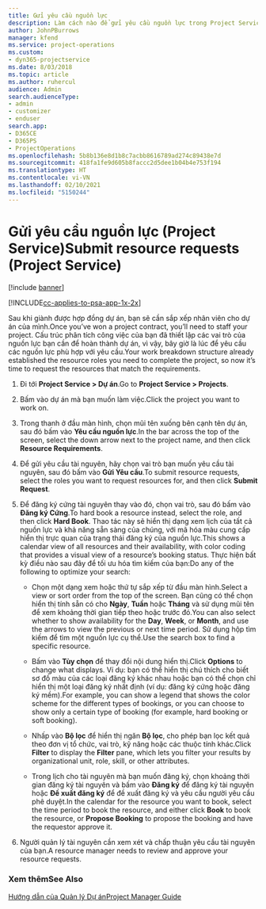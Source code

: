 ```yaml
---
title: Gửi yêu cầu nguồn lực
description: Làm cách nào để gửi yêu cầu nguồn lực trong Project Service
author: JohnPBurrows
manager: kfend
ms.service: project-operations
ms.custom:
- dyn365-projectservice
ms.date: 8/03/2018
ms.topic: article
ms.author: ruhercul
audience: Admin
search.audienceType:
- admin
- customizer
- enduser
search.app:
- D365CE
- D365PS
- ProjectOperations
ms.openlocfilehash: 5b8b136e8d1b8c7acbb8616789ad274c89438e7d
ms.sourcegitcommit: 418fa1fe9d605b8faccc2d5dee1b04b4e753f194
ms.translationtype: HT
ms.contentlocale: vi-VN
ms.lasthandoff: 02/10/2021
ms.locfileid: "5150244"
---
```

# <a name="submit-resource-requests-project-service"></a><span data-ttu-id="22a84-103">Gửi yêu cầu nguồn lực (Project Service)</span><span class="sxs-lookup"><span data-stu-id="22a84-103">Submit resource requests (Project Service)</span></span>

[!include [banner](../includes/psa-now-project-operations.md)]

[!INCLUDE[cc-applies-to-psa-app-1x-2x](../includes/cc-applies-to-psa-app-1x-2x.md)]

<span data-ttu-id="22a84-104">Sau khi giành được hợp đồng dự án, bạn sẽ cần sắp xếp nhân viên cho dự án của mình.</span><span class="sxs-lookup"><span data-stu-id="22a84-104">Once you’ve won a project contract, you’ll need to staff your project.</span></span> <span data-ttu-id="22a84-105">Cấu trúc phân tích công việc của bạn đã thiết lập các vai trò của nguồn lực bạn cần để hoàn thành dự án, vì vậy, bây giờ là lúc để yêu cầu các nguồn lực phù hợp với yêu cầu.</span><span class="sxs-lookup"><span data-stu-id="22a84-105">Your work breakdown structure already established the resource roles you need to complete the project, so now it’s time to request the resources that match the requirements.</span></span>  
  
1.  <span data-ttu-id="22a84-106">Đi tới **Project Service > Dự án**.</span><span class="sxs-lookup"><span data-stu-id="22a84-106">Go to **Project Service > Projects**.</span></span>  
  
2.  <span data-ttu-id="22a84-107">Bấm vào dự án mà bạn muốn làm việc.</span><span class="sxs-lookup"><span data-stu-id="22a84-107">Click the project you want to work on.</span></span>  
  
3.  <span data-ttu-id="22a84-108">Trong thanh ở đầu màn hình, chọn mũi tên xuống bên cạnh tên dự án, sau đó bấm vào **Yêu cầu nguồn lực**.</span><span class="sxs-lookup"><span data-stu-id="22a84-108">In the bar across the top of the screen, select the down arrow next to the project name, and then click **Resource Requirements**.</span></span>  
  
4.  <span data-ttu-id="22a84-109">Để gửi yêu cầu tài nguyên, hãy chọn vai trò bạn muốn yêu cầu tài nguyên, sau đó bấm vào **Gửi Yêu cầu**.</span><span class="sxs-lookup"><span data-stu-id="22a84-109">To submit resource requests, select the roles you want to request resources for, and then click **Submit Request**.</span></span>  
  
5.  <span data-ttu-id="22a84-110">Để đăng ký cứng tài nguyên thay vào đó, chọn vai trò, sau đó bấm vào **Đăng ký Cứng**.</span><span class="sxs-lookup"><span data-stu-id="22a84-110">To hard book a resource instead, select the role, and then click **Hard Book**.</span></span> <span data-ttu-id="22a84-111">Thao tác này sẽ hiển thị dạng xem lịch của tất cả nguồn lực và khả năng sẵn sàng của chúng, với mã hóa màu cung cấp hiển thị trực quan của trạng thái đăng ký của nguồn lực.</span><span class="sxs-lookup"><span data-stu-id="22a84-111">This shows a calendar view of all resources and their availability, with color coding that provides a visual view of a resource’s booking status.</span></span> <span data-ttu-id="22a84-112">Thực hiện bất kỳ điều nào sau đây để tối ưu hóa tìm kiếm của bạn:</span><span class="sxs-lookup"><span data-stu-id="22a84-112">Do any of the following to optimize your search:</span></span>  
  
    -   <span data-ttu-id="22a84-113">Chọn một dạng xem hoặc thứ tự sắp xếp từ đầu màn hình.</span><span class="sxs-lookup"><span data-stu-id="22a84-113">Select a view or sort order from the top of the screen.</span></span> <span data-ttu-id="22a84-114">Bạn cũng có thể chọn hiển thị tính sẵn có cho **Ngày**, **Tuần** hoặc **Tháng** và sử dụng mũi tên để xem khoảng thời gian tiếp theo hoặc trước đó.</span><span class="sxs-lookup"><span data-stu-id="22a84-114">You can also select whether to show availability for the **Day**, **Week**, or **Month**, and use the arrows to view the previous or next time period.</span></span> <span data-ttu-id="22a84-115">Sử dụng hộp tìm kiếm để tìm một nguồn lực cụ thể.</span><span class="sxs-lookup"><span data-stu-id="22a84-115">Use the search box to find a specific resource.</span></span>  
  
    -   <span data-ttu-id="22a84-116">Bấm vào **Tùy chọn** để thay đổi nội dung hiển thị.</span><span class="sxs-lookup"><span data-stu-id="22a84-116">Click **Options** to change what displays.</span></span> <span data-ttu-id="22a84-117">Ví dụ: bạn có thể hiển thị chú thích cho biết sơ đồ màu của các loại đăng ký khác nhau hoặc bạn có thể chọn chỉ hiển thị một loại đăng ký nhất định (ví dụ: đăng ký cứng hoặc đăng ký mềm).</span><span class="sxs-lookup"><span data-stu-id="22a84-117">For example, you can show a legend that shows the color scheme for the different types of bookings, or you can choose to show only a certain type of booking (for example, hard booking or soft booking).</span></span>  
  
    -   <span data-ttu-id="22a84-118">Nhấp vào **Bộ lọc** để hiển thị ngăn **Bộ lọc**, cho phép bạn lọc kết quả theo đơn vị tổ chức, vai trò, kỹ năng hoặc các thuộc tính khác.</span><span class="sxs-lookup"><span data-stu-id="22a84-118">Click **Filter** to display the **Filter** pane, which lets you filter your results by organizational unit, role, skill, or other attributes.</span></span>  
  
    -   <span data-ttu-id="22a84-119">Trong lịch cho tài nguyên mà bạn muốn đăng ký, chọn khoảng thời gian đăng ký tài nguyên và bấm vào **Đăng ký** để đăng ký tài nguyên hoặc **Đề xuất đăng ký** để đề xuất đăng ký và yêu cầu người yêu cầu phê duyệt.</span><span class="sxs-lookup"><span data-stu-id="22a84-119">In the calendar for the resource you want to book, select the time period to book the resource, and either click **Book** to book the resource, or **Propose Booking** to propose the booking and have the requestor approve it.</span></span>  
  
6.  <span data-ttu-id="22a84-120">Người quản lý tài nguyên cần xem xét và chấp thuận yêu cầu tài nguyên của bạn.</span><span class="sxs-lookup"><span data-stu-id="22a84-120">A resource manager needs to review and approve your resource requests.</span></span>  
  
### <a name="see-also"></a><span data-ttu-id="22a84-121">Xem thêm</span><span class="sxs-lookup"><span data-stu-id="22a84-121">See Also</span></span>  
 [<span data-ttu-id="22a84-122">Hướng dẫn của Quản lý Dự án</span><span class="sxs-lookup"><span data-stu-id="22a84-122">Project Manager Guide</span></span>](../psa/project-manager-guide.md)
